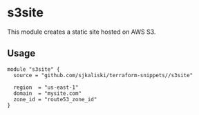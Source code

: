 # s3site

This module creates a static site hosted on AWS S3.

## Usage

```hcl
module "s3site" {
  source = "github.com/sjkaliski/terraform-snippets//s3site"

  region  = "us-east-1"
  domain  = "mysite.com"
  zone_id = "route53_zone_id"
}
``` 
